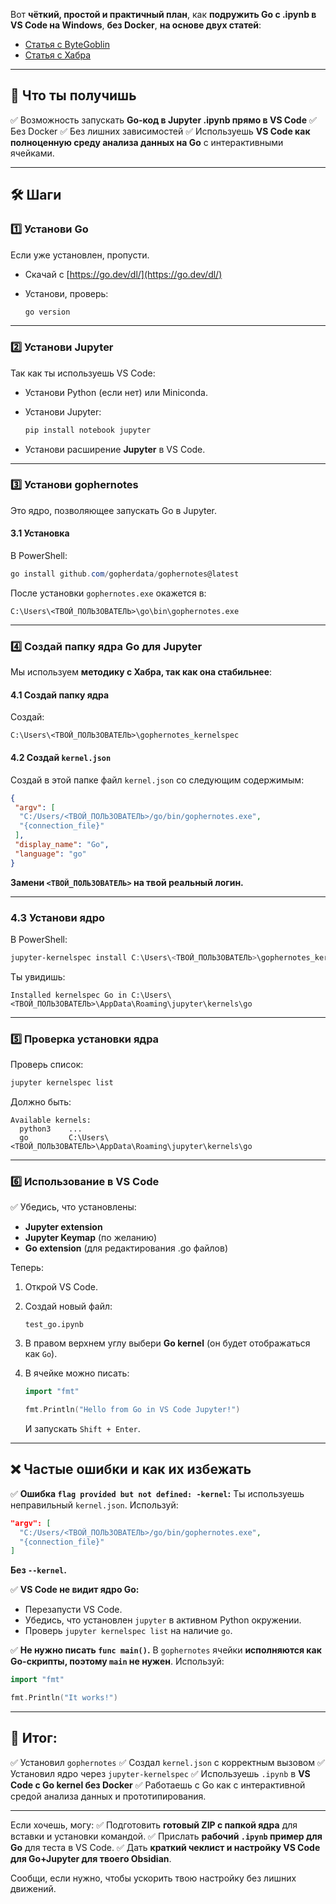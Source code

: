 Вот **чёткий, простой и практичный план**, как **подружить Go с .ipynb в VS Code на Windows**, **без Docker**, **на основе двух статей**:

* [Статья с ByteGoblin](https://bytegoblin.io/blog/setting-up-jupyter-notebook-kernels-for-golang-and-node-js)
* [Статья с Хабра](https://habr.com/ru/companies/skillfactory/articles/556938/)

---

## 🎯 Что ты получишь

✅ Возможность запускать **Go-код в Jupyter .ipynb прямо в VS Code**
✅ Без Docker
✅ Без лишних зависимостей
✅ Используешь **VS Code как полноценную среду анализа данных на Go** с интерактивными ячейками.

---

## 🛠️ Шаги

### 1️⃣ Установи Go

Если уже установлен, пропусти.

* Скачай с [https://go.dev/dl/](https://go.dev/dl/)
* Установи, проверь:

  ```powershell
  go version
  ```

---

### 2️⃣ Установи Jupyter

Так как ты используешь VS Code:

* Установи Python (если нет) или Miniconda.
* Установи Jupyter:

  ```powershell
  pip install notebook jupyter
  ```
* Установи расширение **Jupyter** в VS Code.

---

### 3️⃣ Установи gophernotes

Это ядро, позволяющее запускать Go в Jupyter.

#### 3.1 Установка

В PowerShell:

```powershell
go install github.com/gopherdata/gophernotes@latest
```

После установки `gophernotes.exe` окажется в:

```
C:\Users\<ТВОЙ_ПОЛЬЗОВАТЕЛЬ>\go\bin\gophernotes.exe
```

---

### 4️⃣ Создай папку ядра Go для Jupyter

Мы используем **методику с Хабра, так как она стабильнее**:

#### 4.1 Создай папку ядра

Создай:

```
C:\Users\<ТВОЙ_ПОЛЬЗОВАТЕЛЬ>\gophernotes_kernelspec
```

#### 4.2 Создай `kernel.json`

Создай в этой папке файл `kernel.json` со следующим содержимым:

```json
{
 "argv": [
  "C:/Users/<ТВОЙ_ПОЛЬЗОВАТЕЛЬ>/go/bin/gophernotes.exe",
  "{connection_file}"
 ],
 "display_name": "Go",
 "language": "go"
}
```

**Замени `<ТВОЙ_ПОЛЬЗОВАТЕЛЬ>` на твой реальный логин.**

---

### 4.3 Установи ядро

В PowerShell:

```powershell
jupyter-kernelspec install C:\Users\<ТВОЙ_ПОЛЬЗОВАТЕЛЬ>\gophernotes_kernelspec --user
```

Ты увидишь:

```
Installed kernelspec Go in C:\Users\<ТВОЙ_ПОЛЬЗОВАТЕЛЬ>\AppData\Roaming\jupyter\kernels\go
```

---

### 5️⃣ Проверка установки ядра

Проверь список:

```powershell
jupyter kernelspec list
```

Должно быть:

```
Available kernels:
  python3    ...
  go         C:\Users\<ТВОЙ_ПОЛЬЗОВАТЕЛЬ>\AppData\Roaming\jupyter\kernels\go
```

---

### 6️⃣ Использование в VS Code

✅ Убедись, что установлены:

* **Jupyter extension**
* **Jupyter Keymap** (по желанию)
* **Go extension** (для редактирования .go файлов)

Теперь:

1. Открой VS Code.
2. Создай новый файл:

   ```
   test_go.ipynb
   ```
3. В правом верхнем углу выбери **Go kernel** (он будет отображаться как `Go`).
4. В ячейке можно писать:

   ```go
   import "fmt"

   fmt.Println("Hello from Go in VS Code Jupyter!")
   ```

   И запускать `Shift + Enter`.

---

## ❌ Частые ошибки и как их избежать

✅ **Ошибка `flag provided but not defined: -kernel`:**
Ты используешь неправильный `kernel.json`.
Используй:

```json
"argv": [
  "C:/Users/<ТВОЙ_ПОЛЬЗОВАТЕЛЬ>/go/bin/gophernotes.exe",
  "{connection_file}"
]
```

**Без `--kernel`.**

✅ **VS Code не видит ядро Go:**

* Перезапусти VS Code.
* Убедись, что установлен `jupyter` в активном Python окружении.
* Проверь `jupyter kernelspec list` на наличие `go`.

✅ **Не нужно писать `func main()`.**
В `gophernotes` ячейки **исполняются как Go-скрипты, поэтому `main` не нужен**.
Используй:

```go
import "fmt"

fmt.Println("It works!")
```

---

## 📌 Итог:

✅ Установил `gophernotes`
✅ Создал `kernel.json` с корректным вызовом
✅ Установил ядро через `jupyter-kernelspec`
✅ Используешь `.ipynb` в **VS Code с Go kernel без Docker**
✅ Работаешь с Go как с интерактивной средой анализа данных и прототипирования.

---

Если хочешь, могу:
✅ Подготовить **готовый ZIP с папкой ядра** для вставки и установки командой.
✅ Прислать **рабочий `.ipynb` пример для Go** для теста в VS Code.
✅ Дать **краткий чеклист и настройку VS Code для Go+Jupyter для твоего Obsidian**.

Сообщи, если нужно, чтобы ускорить твою настройку без лишних движений.
